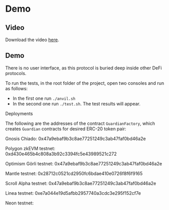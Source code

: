 # Demo

## Video

Download the video [here](../doc/Guardian%20Oracle-Keeper%20Protocol%20-%20HD%20720p.mov).

## Demo

There is no user interface, as this protocol is buried deep inside other DeFi protocols.

To run the tests, in the root folder of the project, open two consoles and run as follows:
- In the first one run ```./anvil.sh```
- In the second one run ```./test.sh```. The test results will appear.

Deployments

The following are the addresses of the contract ```GuardianFactory```, which creates ```Guardian``` contracts for desired ERC-20 token pair:

Gnosis Chiado: 0x47a9ebaf9b3c8ae77251249c3ab47faf0bd46a2e

Polygon zkEVM testnet: 0xd430e465b4c808a3b92c3394fc5e43989521c272

Optimism Görli testnet: 0x47a9ebaf9b3c8ae77251249c3ab47faf0bd46a2e

Mantle testnet: 0x28712c0521cd2950fc6bdae410e0726f8f6f9165

Scroll Alpha testnet: 0x47a9ebaf9b3c8ae77251249c3ab47faf0bd46a2e

Linea testnet: 0xe7a044e19d5afbb2957740a3cdc3e295f152cf7e 

Neon testnet: 
